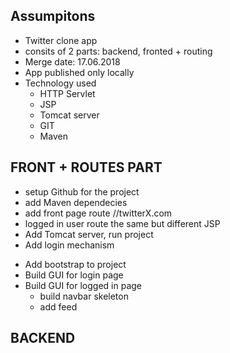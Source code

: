 ## Assumpitons
  - Twitter clone app
  - consits of 2 parts: backend, fronted + routing
  - Merge date: 17.06.2018
  - App published only locally
  - Technology used
    - HTTP Servlet
    - JSP
    - Tomcat server
    - GIT
    - Maven

## FRONT + ROUTES PART
  + setup Github for the project
  + add Maven dependecies
  + add front page route //twitterX.com
  + logged in user route the same but different JSP
  + Add Tomcat server, run project
  + Add login mechanism
  - Add bootstrap to project
  - Build GUI for login page
  - Build GUI for logged in page
    - build navbar skeleton
    - add feed

## BACKEND
